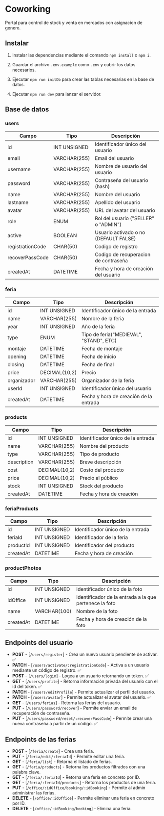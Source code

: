 # Coworking

Portal para control de stock y venta en mercados con asignacion de genero.

## Instalar

1. Instalar las dependencias mediante el comando `npm install` o `npm i`.

2. Guardar el archivo `.env.example` como `.env` y cubrir los datos necesarios.

3. Ejecutar `npm run initDb` para crear las tablas necesarias en la base de datos.

4. Ejecutar `npm run dev` para lanzar el servidor.

## Base de datos

### users

| Campo            | Tipo         | Descripción                           |
| ---------------- | ------------ | ------------------------------------- |
| id               | INT UNSIGNED | Identificador único del usuario       |
| email            | VARCHAR(255) | Email del usuario                     |
| username         | VARCHAR(255) | Nombre de usuario del usuario         |
| password         | VARCHAR(255) | Contraseña del usuario (hash)         |
| name             | VARCHAR(255) | Nombre del usuario                    |
| lastname         | VARCHAR(255) | Apellido del usuario                  |
| avatar           | VARCHAR(255) | URL del avatar del usuario            |
| role             | ENUM         | Rol del usuario ("SELLER" o "ADMIN")  |
| active           | BOOLEAN      | Usuario activado o no (DEFAULT FALSE) |
| registrationCode | CHAR(50)     | Codigo de registro                    |
| recoverPassCode  | CHAR(50)     | Codigo de recuperacion de contraseña  |
| createdAt        | DATETIME     | Fecha y hora de creación del usuario  |

### feria

| Campo       | Tipo          | Descripción                             |
| ----------- | ------------- | --------------------------------------- |
| id          | INT UNSIGNED  | Identificador único de la entrada       |
| name        | VARCHAR(255)  | Nombre de la feria                      |
| year        | INT UNSIGNED  | Año de la feria                         |
| type        | ENUM          | Tipo de feria("MEDIEVAL", "STAND", ETC) |
| montaje     | DATETIME      | Fecha de montaje                        |
| opening     | DATETIME      | Fecha de inicio                         |
| closing     | DATETIME      | Fecha de final                          |
| price       | DECIMAL(10,2) | Precio                                  |
| organizador | VARCHAR(255)  | Organizador de la feria                 |
| userId      | INT UNSIGNED  | Identificador único del usuario         |
| createdAt   | DATETIME      | Fecha y hora de creación de la entrada  |

### products

| Campo       | Tipo          | Descripción                       |
| ----------- | ------------- | --------------------------------- |
| id          | INT UNSIGNED  | Identificador único de la entrada |
| name        | VARCHAR(255)  | Nombre del producto               |
| type        | VARCHAR(255)  | Tipo de producto                  |
| description | VARCHAR(255)  | Breve descripción                 |
| cost        | DECIMAL(10,2) | Costo del producto                |
| price       | DECIMAL(10,2) | Precio al público                 |
| stock       | INT UNSIGNED  | Stock del producto                |
| createdAt   | DATETIME      | Fecha y hora de creación          |

### feriaProducts

| Campo     | Tipo         | Descripción                       |
| --------- | ------------ | --------------------------------- |
| id        | INT UNSIGNED | Identificador único de la entrada |
| feriaId   | INT UNSIGNED | Identificador de la feria         |
| productId | INT UNSIGNED | Identificador del producto        |
| createdAt | DATETIME     | Fecha y hora de creación          |

### productPhotos

| Campo     | Tipo         | Descripción                                            |
| --------- | ------------ | ------------------------------------------------------ |
| id        | INT UNSIGNED | Identificador único de la foto                         |
| idOffice  | INT UNSIGNED | Identificador de la entrada a la que pertenece la foto |
| name      | VARCHAR(100) | Nombre de la foto                                      |
| createdAt | DATETIME     | Fecha y hora de creación de la foto                    |

## Endpoints del usuario

- **POST** - [`/users/register`] - Crea un nuevo usuario pendiente de activar. ✅
- **PATCH** - [`/users/activate/:registrationCode`] - Activa a un usuario mediante un código de registro. ✅
- **POST** - [`/users/login`] - Logea a un usuario retornando un token. ✅
- **GET** - [`/users/profile`] - Retorna información privada del usuario con el id del token. ✅
- **PATCH** - [`/users/editProfile`] - Permite actualizar el perfil del usuario.
- **PATCH** - [`/users/avatar`] - Permite actualizar el avatar del usuario. ✅
- **GET** - [`/users/ferias`] - Retorna las ferias del usuario.
- **PUT** - [`/users/password/recover`] - Permite enviar un email de recuperación de contraseña.
- **PUT** - [`/users/password/reset/:recoverPassCode`] - Permite crear una nueva contraseña a partir de un código. ✅

## Endpoints de las ferias

- **POST** - [`/feria/create`] - Crea una feria.
- **PUT** - [`/feria/edit/:feriaId`] - Permite editar una feria.
- **GET** - [`/feria/list`] - Retorna el listado de ferias.
- **GET** - [`/feria/products`] - Retorna los productos filtrados con una palabra clave.
- **GET** - [`/feria/:feriaId`] - Retorna una feria en concreto por ID.
- **GET** - [`/feria/:feriaId/products`] - Retorna los productos de una feria.
- **PUT** - [`/office/:idOffice/booking/:idBooking`] - Permite al admin administrar las ferias.
- **DELETE** - [`/office/:idOffice`] - Permite eliminar una feria en concreto por ID.
- **DELETE** - [`/office/:idBooking/booking`] - Elimina una feria.
